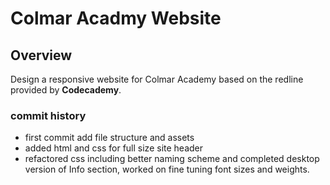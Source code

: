 # Colmar Acadmy Website

## Overview
Design a responsive website for Colmar Academy based on the redline provided by **Codecademy**.

### commit history
* first commit add file structure and assets
* added html and css for full size site header
* refactored css including better naming scheme and completed desktop version of Info section, worked on fine tuning font sizes and weights.

